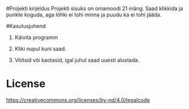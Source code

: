 


#Projekti kirjeldus
Projekti sisuks on omamoodi 21 mäng. Saad klikkida ja punkte koguda, aga lõhki ei tohi minna ja puudu ka ei tohi jääda. 




#Kasutusjuhend
1.	Käivita programm 

2.	Kliki nupul kuni saad. 

3.	Võitsid või kaotasid, igal juhul saad uuesti alustada. 



# License 

https://creativecommons.org/licenses/by-nd/4.0/legalcode

